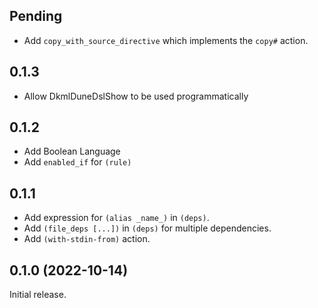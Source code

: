 ## Pending

* Add `copy_with_source_directive` which implements the `copy#` action.

## 0.1.3

* Allow DkmlDuneDslShow to be used programmatically

## 0.1.2

* Add Boolean Language
* Add `enabled_if` for `(rule)`

## 0.1.1

* Add expression for `(alias _name_)` in `(deps)`.
* Add `(file_deps [...])` in `(deps)` for multiple dependencies.
* Add `(with-stdin-from)` action.

## 0.1.0 (2022-10-14)

Initial release.
